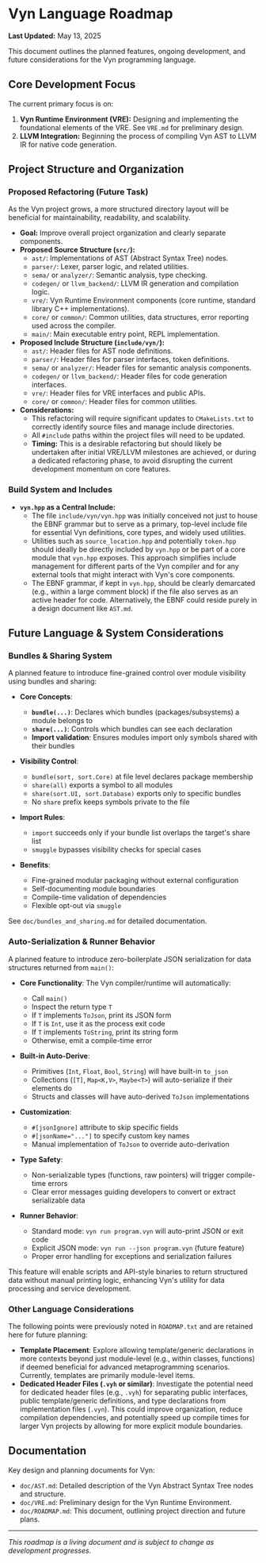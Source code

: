# Vyn Language Roadmap

**Last Updated:** May 13, 2025

This document outlines the planned features, ongoing development, and future considerations for the Vyn programming language.

## Core Development Focus
The current primary focus is on:
1.  **Vyn Runtime Environment (VRE):** Designing and implementing the foundational elements of the VRE. See `VRE.md` for preliminary design.
2.  **LLVM Integration:** Beginning the process of compiling Vyn AST to LLVM IR for native code generation.

## Project Structure and Organization

### Proposed Refactoring (Future Task)
As the Vyn project grows, a more structured directory layout will be beneficial for maintainability, readability, and scalability.

-   **Goal:** Improve overall project organization and clearly separate components.
-   **Proposed Source Structure (`src/`):**
    -   `ast/`: Implementations of AST (Abstract Syntax Tree) nodes.
    -   `parser/`: Lexer, parser logic, and related utilities.
    -   `sema/` or `analyzer/`: Semantic analysis, type checking.
    -   `codegen/` or `llvm_backend/`: LLVM IR generation and compilation logic.
    -   `vre/`: Vyn Runtime Environment components (core runtime, standard library C++ implementations).
    -   `core/` or `common/`: Common utilities, data structures, error reporting used across the compiler.
    -   `main/`: Main executable entry point, REPL implementation.
-   **Proposed Include Structure (`include/vyn/`):**
    -   `ast/`: Header files for AST node definitions.
    -   `parser/`: Header files for parser interfaces, token definitions.
    -   `sema/` or `analyzer/`: Header files for semantic analysis components.
    -   `codegen/` or `llvm_backend/`: Header files for code generation interfaces.
    -   `vre/`: Header files for VRE interfaces and public APIs.
    -   `core/` or `common/`: Header files for common utilities.
-   **Considerations:**
    -   This refactoring will require significant updates to `CMakeLists.txt` to correctly identify source files and manage include directories.
    -   All `#include` paths within the project files will need to be updated.
    -   **Timing:** This is a desirable refactoring but should likely be undertaken after initial VRE/LLVM milestones are achieved, or during a dedicated refactoring phase, to avoid disrupting the current development momentum on core features.

### Build System and Includes

-   **`vyn.hpp` as a Central Include:**
    -   The file `include/vyn/vyn.hpp` was initially conceived not just to house the EBNF grammar but to serve as a primary, top-level include file for essential Vyn definitions, core types, and widely used utilities.
    -   Utilities such as `source_location.hpp` and potentially `token.hpp` should ideally be directly included by `vyn.hpp` or be part of a core module that `vyn.hpp` exposes. This approach simplifies include management for different parts of the Vyn compiler and for any external tools that might interact with Vyn's core components.
    -   The EBNF grammar, if kept in `vyn.hpp`, should be clearly demarcated (e.g., within a large comment block) if the file also serves as an active header for code. Alternatively, the EBNF could reside purely in a design document like `AST.md`.

## Future Language & System Considerations

### Bundles & Sharing System

A planned feature to introduce fine-grained control over module visibility using bundles and sharing:

- **Core Concepts**:
  - **`bundle(...)`**: Declares which bundles (packages/subsystems) a module belongs to
  - **`share(...)`**: Controls which bundles can see each declaration
  - **Import validation**: Ensures modules import only symbols shared with their bundles
  
- **Visibility Control**:
  - `bundle(sort, sort.Core)` at file level declares package membership
  - `share(all)` exports a symbol to all modules
  - `share(sort.UI, sort.Database)` exports only to specific bundles
  - No `share` prefix keeps symbols private to the file

- **Import Rules**:
  - `import` succeeds only if your bundle list overlaps the target's share list
  - `smuggle` bypasses visibility checks for special cases

- **Benefits**:
  - Fine-grained modular packaging without external configuration
  - Self-documenting module boundaries
  - Compile-time validation of dependencies
  - Flexible opt-out via `smuggle`

See `doc/bundles_and_sharing.md` for detailed documentation.

### Auto-Serialization & Runner Behavior

A planned feature to introduce zero-boilerplate JSON serialization for data structures returned from `main()`:

- **Core Functionality**: The Vyn compiler/runtime will automatically:
  - Call `main()`
  - Inspect the return type `T`
  - If `T` implements `ToJson`, print its JSON form
  - If `T` is `Int`, use it as the process exit code
  - If `T` implements `ToString`, print its string form
  - Otherwise, emit a compile-time error

- **Built-in Auto-Derive**:
  - Primitives (`Int`, `Float`, `Bool`, `String`) will have built-in `to_json`
  - Collections (`[T]`, `Map<K,V>`, `Maybe<T>`) will auto-serialize if their elements do
  - Structs and classes will have auto-derived `ToJson` implementations

- **Customization**:
  - `#[jsonIgnore]` attribute to skip specific fields
  - `#[jsonName="..."]` to specify custom key names
  - Manual implementation of `ToJson` to override auto-derivation

- **Type Safety**:
  - Non-serializable types (functions, raw pointers) will trigger compile-time errors
  - Clear error messages guiding developers to convert or extract serializable data

- **Runner Behavior**:
  - Standard mode: `vyn run program.vyn` will auto-print JSON or exit code
  - Explicit JSON mode: `vyn run --json program.vyn` (future feature)
  - Proper error handling for exceptions and serialization failures

This feature will enable scripts and API-style binaries to return structured data without manual printing logic, enhancing Vyn's utility for data processing and service development.

### Other Language Considerations

The following points were previously noted in `ROADMAP.txt` and are retained here for future planning:

-   **Template Placement**: Explore allowing template/generic declarations in more contexts beyond just module-level (e.g., within classes, functions) if deemed beneficial for advanced metaprogramming scenarios. Currently, templates are primarily module-level items.
-   **Dedicated Header Files (`.vyh` or similar)**: Investigate the potential need for dedicated header files (e.g., `.vyh`) for separating public interfaces, public template/generic definitions, and type declarations from implementation files (`.vyn`). This could improve organization, reduce compilation dependencies, and potentially speed up compile times for larger Vyn projects by allowing for more explicit module boundaries.

## Documentation
Key design and planning documents for Vyn:

-   `doc/AST.md`: Detailed description of the Vyn Abstract Syntax Tree nodes and structure.
-   `doc/VRE.md`: Preliminary design for the Vyn Runtime Environment.
-   `doc/ROADMAP.md`: This document, outlining project direction and future plans.

---
*This roadmap is a living document and is subject to change as development progresses.*

